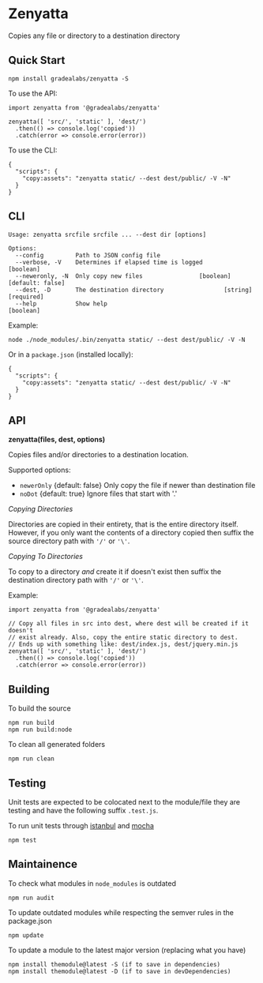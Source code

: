 # Zenyatta

Copies any file or directory to a destination directory

## Quick Start

    npm install gradealabs/zenyatta -S

To use the API:

    import zenyatta from '@gradealabs/zenyatta'

    zenyatta([ 'src/', 'static' ], 'dest/')
      .then(() => console.log('copied'))
      .catch(error => console.error(error))

To use the CLI:

    {
      "scripts": {
        "copy:assets": "zenyatta static/ --dest dest/public/ -V -N"
      }
    }

## CLI

    Usage: zenyatta srcfile srcfile ... --dest dir [options]

    Options:
      --config         Path to JSON config file
      --verbose, -V    Determines if elapsed time is logged                [boolean]
      --neweronly, -N  Only copy new files                [boolean] [default: false]
      --dest, -D       The destination directory                 [string] [required]
      --help           Show help                                           [boolean]

Example:

    node ./node_modules/.bin/zenyatta static/ --dest dest/public/ -V -N

Or in a `package.json` (installed locally):

    {
      "scripts": {
        "copy:assets": "zenyatta static/ --dest dest/public/ -V -N"
      }
    }

## API

**zenyatta(files, dest, options)**

Copies files and/or directories to a destination location.

Supported options:

- `newerOnly` {default: false} Only copy the file if newer than destination file
- `noDot` {default: true} Ignore files that start with '.'

*Copying Directories*

Directories are copied in their entirety, that is the entire directory itself.
However, if you only want the contents of a directory copied then suffix the
source directory path with `'/'` or `'\'`.

*Copying To Directories*

To copy to a directory *and* create it if doesn't exist then suffix the
destination directory path with `'/'` or `'\'`.

Example:

    import zenyatta from '@gradealabs/zenyatta'

    // Copy all files in src into dest, where dest will be created if it doesn't
    // exist already. Also, copy the entire static directory to dest.
    // Ends up with something like: dest/index.js, dest/jquery.min.js
    zenyatta([ 'src/', 'static' ], 'dest/')
      .then(() => console.log('copied'))
      .catch(error => console.error(error))

## Building

To build the source

    npm run build
    npm run build:node

To clean all generated folders

    npm run clean

## Testing

Unit tests are expected to be colocated next to the module/file they are testing
and have the following suffix `.test.js`.

To run unit tests through [istanbul](https://istanbul.js.org/) and
[mocha](http://mochajs.org/)

    npm test

## Maintainence

To check what modules in `node_modules` is outdated

    npm run audit

To update outdated modules while respecting the semver rules in the package.json

    npm update

To update a module to the latest major version (replacing what you have)

    npm install themodule@latest -S (if to save in dependencies)
    npm install themodule@latest -D (if to save in devDependencies)

